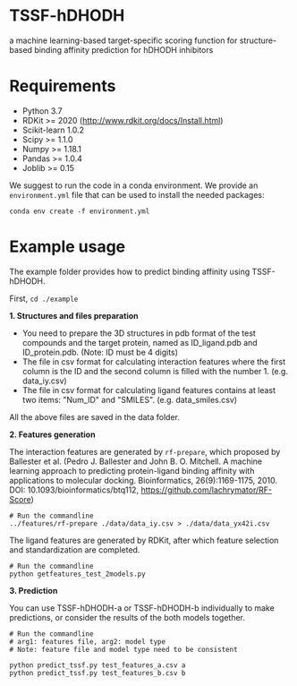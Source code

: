 # TSSF-hDHODH
a machine learning-based target-specific scoring function for structure-based binding affinity prediction for hDHODH inhibitors

# Requirements
* Python 3.7
* RDKit >= 2020 (http://www.rdkit.org/docs/Install.html)
* Scikit-learn 1.0.2
* Scipy >= 1.1.0
* Numpy >= 1.18.1
* Pandas >= 1.0.4
* Joblib >= 0.15

We suggest to run the code in a conda environment. We provide an `environment.yml` file that can be used to install the needed packages:

`conda env create -f environment.yml `

# Example usage
The example folder provides how to predict binding affinity using TSSF-hDHODH.

First, `cd ./example`

**1. Structures and files preparation**

- You need to prepare the 3D structures in pdb format of the test compounds and the target protein, named as ID_ligand.pdb and ID_protein.pdb. (Note: ID must be 4 digits)
- The file in csv format for calculating interaction features where the first column is the ID and the second column is filled with the number 1. (e.g. data_iy.csv)
- The file in csv format for calculating ligand features contains at least two items: "Num_ID" and "SMILES". (e.g. data_smiles.csv)

All the above files are saved in the data folder.

**2. Features generation**

The interaction features are generated by `rf-prepare`, which proposed by Ballester et al. (Pedro J. Ballester and John B. O. Mitchell. A machine learning approach to predicting protein-ligand binding affinity with applications to molecular docking. Bioinformatics, 26(9):1169-1175, 2010. DOI: 10.1093/bioinformatics/btq112, https://github.com/lachrymator/RF-Score)

```
# Run the commandline
../features/rf-prepare ./data/data_iy.csv > ./data/data_yx42i.csv
```
The ligand features are generated by RDKit, after which feature selection and standardization are completed.

```
# Run the commandline
python getfeatures_test_2models.py
```

**3. Prediction**

You can use TSSF-hDHODH-a or TSSF-hDHODH-b individually to make predictions, or consider the results of the both models together.

```
# Run the commandline
# arg1: features file, arg2: model type
# Note: feature file and model type need to be consistent

python predict_tssf.py test_features_a.csv a
python predict_tssf.py test_features_b.csv b
```




